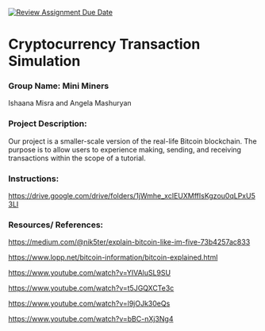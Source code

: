 [![Review Assignment Due Date](https://classroom.github.com/assets/deadline-readme-button-22041afd0340ce965d47ae6ef1cefeee28c7c493a6346c4f15d667ab976d596c.svg)](https://classroom.github.com/a/am3xLbu5)
# Cryptocurrency Transaction Simulation
 
### Group Name: Mini Miners
Ishaana Misra and Angela Mashuryan 
       
### Project Description:

Our project is a smaller-scale version of the real-life Bitcoin blockchain. The purpose is to allow users to experience making, sending, and receiving transactions within the scope of a tutorial.
  
### Instructions:

https://drive.google.com/drive/folders/1jWmhe_xcIEUXMffIsKgzou0qLPxU53LI

### Resources/ References:

https://medium.com/@nik5ter/explain-bitcoin-like-im-five-73b4257ac833

https://www.lopp.net/bitcoin-information/bitcoin-explained.html

https://www.youtube.com/watch?v=YIVAluSL9SU

https://www.youtube.com/watch?v=t5JGQXCTe3c

https://www.youtube.com/watch?v=l9jOJk30eQs

https://www.youtube.com/watch?v=bBC-nXj3Ng4
